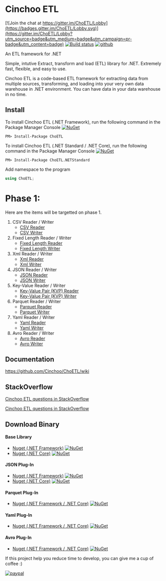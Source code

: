 # Cinchoo ETL

<!--
  Title: Cinchoo ETL
  Description: ETL Framework for .NET (Reader / Writer for CSV, Fixed/Flat, Xml, JSON, Key-Value, Avro, Yaml formatted files)
  Author: Cinchoo
  -->
 <meta name='keywords' content='CSV, Fixed, Flat, Xml, JSON, Key-Value, KVP, Reader, Writer, Parser'>
 
[![Join the chat at https://gitter.im/ChoETL/Lobby](https://badges.gitter.im/ChoETL/Lobby.svg)](https://gitter.im/ChoETL/Lobby?utm_source=badge&utm_medium=badge&utm_campaign=pr-badge&utm_content=badge)
[![Build status](https://ci.appveyor.com/api/projects/status/6ktkagfa67vbn9ys?svg=true)](https://ci.appveyor.com/project/Cinchoo/choetl)
[![github](https://img.shields.io/github/stars/Cinchoo/ChoETL.svg)]()

An ETL framework for .NET 

Simple, intutive  Extract, transform and load (ETL) library for .NET. Extremely fast, flexible, and easy to use. 

Cinchoo ETL is a code-based ETL framework for extracting data from multiple sources, transforming, and loading into your very own data warehouse in .NET environment. You can have data in your data warehouse in no time.

## Install

To install Cinchoo ETL (.NET Framework), run the following command in the Package Manager Console [![NuGet](https://img.shields.io/nuget/v/ChoETL.svg)](https://www.nuget.org/packages/ChoETL/)

    PM> Install-Package ChoETL

To install Cinchoo ETL (.NET Standard / .NET Core), run the following command in the Package Manager Console [![NuGet](https://img.shields.io/nuget/v/ChoETL.NETStandard.svg)](https://www.nuget.org/packages/ChoETL.NETStandard/)

    PM> Install-Package ChoETL.NETStandard
    
Add namespace to the program

``` csharp
using ChoETL;
```

# Phase 1:
Here are the items will be targetted on phase 1. 

  1. CSV Reader / Writer
      + [CSV Reader](https://github.com/Cinchoo/ChoETL/wiki/QuickCSVLoad)
      + [CSV Writer](https://github.com/Cinchoo/ChoETL/wiki/QuickCSVWrite)
  2. Fixed Length Reader / Writer
      + [Fixed Length Reader](https://github.com/Cinchoo/ChoETL/wiki/QuickFixedLengthLoad)
      + [Fixed Length Writer](https://github.com/Cinchoo/ChoETL/wiki/QuickFixedLengthWrite)
  3. Xml Reader / Writer
      + [Xml Reader](https://github.com/Cinchoo/ChoETL/wiki/QuickXmlLoad)
      + [Xml Writer](https://github.com/Cinchoo/ChoETL/wiki/QuickXmlWrite)
  4. JSON Reader / Writer
      + [JSON Reader](https://github.com/Cinchoo/ChoETL/wiki/QuickJSONLoad)
      + [JSON Writer](https://github.com/Cinchoo/ChoETL/wiki/QuickJSONWrite)    
  5. Key-Value Reader / Writer
      + [Key-Value Pair (KVP) Reader](https://github.com/Cinchoo/ChoETL/wiki/QuickKVPLoad)
      + [Key-Value Pair (KVP) Writer](https://github.com/Cinchoo/ChoETL/wiki/QuickKVPWrite)
  6. Parquet Reader / Writer
      + [Parquet Reader](https://github.com/Cinchoo/ChoETL/wiki/QuickParquetLoad)
      + [Parquet Writer](https://github.com/Cinchoo/ChoETL/wiki/QuickParquetWrite)
  7. Yaml Reader / Writer
      + [Yaml Reader](https://github.com/Cinchoo/ChoETL/wiki/QuickYamlLoad)
      + [Yaml Writer](https://github.com/Cinchoo/ChoETL/wiki/QuickYamlWrite)
  8. Avro Reader / Writer
      + [Avro Reader](https://github.com/Cinchoo/ChoETL/wiki/QuickAvroLoad)
      + [Avro Writer](https://github.com/Cinchoo/ChoETL/wiki/QuickAvroWrite)


## Documentation

https://github.com/Cinchoo/ChoETL/wiki

## StackOverflow

[Cinchoo ETL questions in StackOverflow](https://stackoverflow.com/search?tab=newest&q="Cinchoo%20ETL")

[Cinchoo ETL questions in StackOverflow](https://stackoverflow.com/questions/tagged/choetl)

## Download Binary

#### Base Library

+ [Nuget (.NET Framework)](https://www.nuget.org/packages/ChoETL/) [![NuGet](https://img.shields.io/nuget/v/ChoETL.svg)](https://www.nuget.org/packages/ChoETL/)
+ [Nuget (.NET Core)](https://www.nuget.org/packages/ChoETL.NETStandard/) [![NuGet](https://img.shields.io/nuget/v/ChoETL.NETStandard.svg)](https://www.nuget.org/packages/ChoETL.NETStandard/)

#### JSON Plug-In

+ [Nuget (.NET Framework)](https://www.nuget.org/packages/ChoETL.JSON/) [![NuGet](https://img.shields.io/nuget/v/ChoETL.JSON.svg)](https://www.nuget.org/packages/ChoETL.JSON/)
+ [Nuget (.NET Core)](https://www.nuget.org/packages/ChoETL.JSON.NETStandard/) [![NuGet](https://img.shields.io/nuget/v/ChoETL.JSON.NETStandard.svg)](https://www.nuget.org/packages/ChoETL.JSON.NETStandard/)

#### Parquet Plug-In

+ [Nuget (.NET Framework / .NET Core)](https://www.nuget.org/packages/ChoETL.Parquet/) [![NuGet](https://img.shields.io/nuget/v/ChoETL.Parquet.svg)](https://www.nuget.org/packages/ChoETL.Parquet/)

#### Yaml Plug-In

+ [Nuget (.NET Framework / .NET Core)](https://www.nuget.org/packages/ChoETL.Yaml/) [![NuGet](https://img.shields.io/nuget/v/ChoETL.Yaml.svg)](https://www.nuget.org/packages/ChoETL.Yaml/)

#### Avro Plug-In

+ [Nuget (.NET Framework / .NET Core)](https://www.nuget.org/packages/ChoETL.Avro/) [![NuGet](https://img.shields.io/nuget/v/ChoETL.Avro.svg)](https://www.nuget.org/packages/ChoETL.Avro/)


If this project help you reduce time to develop, you can give me a cup of coffee :)

[![paypal](https://www.paypalobjects.com/en_US/i/btn/btn_donateCC_LG.gif)](https://www.paypal.com/cgi-bin/webscr?cmd=_s-xclick&hosted_button_id=6S2UVXDPR63X8&source=url)


